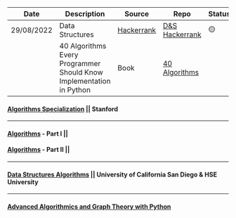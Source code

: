 
|Date |Description|Source|Repo  |Status|
|---- | --------- |------|------|------|
|29/08/2022| Data Structures|[Hackerrank](https://www.hackerrank.com/domains/data-structures) |[D&S Hackerrank](./Data_Structures_Hackerrank) |🟡|
| |  40 Algorithms Every Programmer Should Know Implementation in Python | Book  |[40 Algorithms](./40_Algorithms_Every_Programmer_Should_Know)|||  

#### [Algorithms Specialization](https://www.coursera.org/specializations/algorithms) || Stanford 

----
#### [Algorithms](https://www.coursera.org/learn/algorithms-part1) - Part I || 
#### [Algorithms](https://www.coursera.org/learn/algorithms-part2) - Part II || 
----
#### [Data Structures Algorithms](https://www.coursera.org/specializations/data-structures-algorithms) || University of California San Diego & HSE University
----
#### [Advanced Algorithmics and Graph Theory with Python](https://learning.edx.org/course/course-v1:IMTx+NET04x+3T2018/home) 

